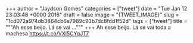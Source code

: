 
+++
author = "Jaydson Gomes"
categories = ["tweet"]
date = "Tue Jan 12 23:03:48 +0000 2016"
draft = false
image = "{TWEET_IMAGE}"
slug = "1cd072a974db3864cb6e7969c93b7dc8fdd1f52d"
tags = ["tweet"]
title = """Ah esse beijo. Lá se vai ..."""
+++
Ah esse beijo. Lá se vai toda a machesa https://t.co/VXl5CYqJT7
